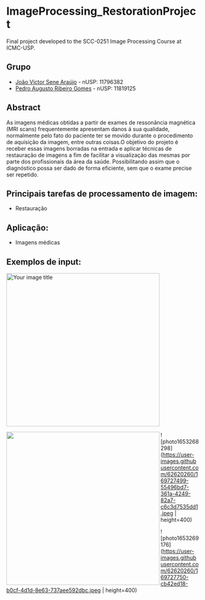 # ImageProcessing_RestorationProject
Final project developed to the SCC-0251 Image Processing Course at ICMC-USP.

## Grupo
 * [João Victor Sene Araújo](https://github.com/JoaoVSene) - nUSP: 11796382
 * [Pedro Augusto Ribeiro Gomes](https://github.com/pedroaurgomes) - nUSP: 11819125

## Abstract 

As imagens médicas obtidas a partir de exames de ressonância magnética (MRI scans) frequentemente apresentam danos á sua qualidade, normalmente pelo fato 
do paciente ter se movido durante o procedimento de aquisição da imagem, entre outras coisas.O objetivo do projeto é receber essas imagens borradas na 
entrada e aplicar técnicas de restauração de imagens a fim de facilitar a visualização das mesmas por parte dos profissionais da área da saúde. 
Possibilitando assim que o diagnóstico possa ser dado de forma eficiente, sem que o exame precise ser repetido.

## Principais tarefas de processamento de imagem:
 * Restauração

## Aplicação:
 * Imagens médicas

## Exemplos de input:

<img src="https://user-images.githubusercontent.com/62620260/169727499-55496bd7-361a-4249-82a7-c6c3d7535dd1.jpeg" alt="Your image title" width="400"/>

<a href="url"><img src="[http://url.to/image.png](https://user-images.githubusercontent.com/62620260/169727499-55496bd7-361a-4249-82a7-c6c3d7535dd1.jpeg)" align="left" height="400" ></a>

![photo1653268298](https://user-images.githubusercontent.com/62620260/169727499-55496bd7-361a-4249-82a7-c6c3d7535dd1.jpeg | height=400)


![photo1653269176](https://user-images.githubusercontent.com/62620260/169727750-cb42ed18-b0cf-4d1d-8e63-737aee592dbc.jpeg | height=400)
